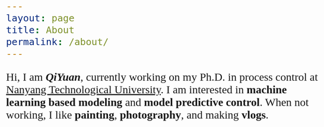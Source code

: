 ```yaml
---
layout: page
title: About
permalink: /about/
---
```

<style>
body {font-family: 'East Sea Dokdo', cursive;
      font-size: 30px;
      margin-bottom:4px;}
</style>

Hi, I am <em>**QiYuan**</em>, currently working on my Ph.D. in process control at [Nanyang Technological University](https://www.ntu.edu.sg/). I am interested in **machine learning based modeling** and **model predictive control**. When not working, I like **painting**, **photography**, and making **vlogs**. 

